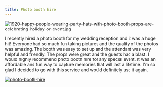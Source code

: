 ```yaml
---
title: Photo booth hire
---
```


![1920-happy-people-wearing-party-hats-with-photo-booth-props-are-celebrating-holiday-or-event.jpg](/1920-happy-people-wearing-party-hats-with-photo-booth-props-are-celebrating-holiday-or-event.jpg)

I recently hired a photo booth for my wedding reception and it was a huge hit! Everyone had so much fun taking pictures and the quality of the photos was amazing. The booth was easy to set up and the attendant was very helpful and friendly. The props were great and the guests had a blast. I would highly recommend photo booth hire for any special event. It was an affordable and fun way to capture memories that will last a lifetime. I'm so glad I decided to go with this service and would definitely use it again.

[![photo-booth-hire](<https://dabuttonfactory.com/button.png?t=CHECK+SERVICE&f=Noto+Sans-Bold&ts=26&tc=fff&hp=45&vp=20&c=11&bgt=unicolored&bgc=4bd42f>)](<https://www.bark.com/?a_aid=5d2d0e83cdc3>)